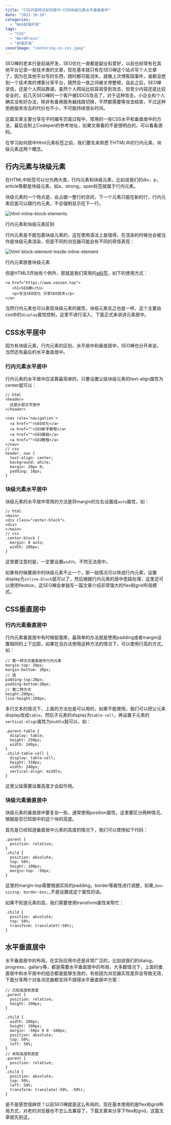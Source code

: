 ```yaml
---
title: "CSS内容样式如何居中-行内块级元素水平垂直居中"
date: "2021-10-10"
categories: 
  - "Web前端开发"
tags: 
  - "CSS"
  - "WordPress"
  - "前端开发"
coverImage: "centering-in-css.jpeg"
---
```


SEO禅的老本行是前端开发，SEO优化一直都是副业和爱好，以前也经常有在其他平台记录一些技术类的文章，现在基本就只有在SEO禅这个站点写个人文章了，因为在其他平台写的东西，随时都可能消失，就像上次博客园事件，谁都没想到一个技术类的博客分享平台，既然会一夜之间被关停整顿，自此之后，SEO禅坚信，还是个人网站靠谱，虽然个人网站比较容易受到攻击，但至少内容还是比较安全的，前几天SEO禅的一个客户被DDOS攻击了，对于这种攻击，小企业和个人确实没有好办法，除非有备用服务器线路切换，不然都需要等攻击结束，不过这种拒绝服务攻击的代价也不小，不可能持续很长时间。

这篇文章主要分享在平时编写页面过程中，常用的一些CSS水平和垂直居中的方法，最后会附上Codepen的参考地址，如果文章看的不是很明白的，可以看看源码。

在学习如何居中Html元素标签之前，我们要先来熟悉下HTML中的行内元素，块级元素这两个概念。

## 行内元素与块级元素

在HTML中标签可以分为两大类，行内元素和块级元素，比如说我们的div，p，article等都是块级元素，如a，strong，span标签就属于行内元素。

块级元素的一个特点是，会占据一整行的空间，下一个元素只能在新的行，行内元素后面可以跟行内元素，不会强制显示在下一行。

![html-inline-block-elements](images/html-inline-block-elements-1024x566.png)

行内元素和块级元素区别

行内元素是不能包裹块级元素的，这在使用语法上是错得，在渲染的时候也会被当作是块级元素渲染，但是不同的浏览器可能会有不同的奇怪表现：

![html-block-element-inside-inline-element](images/html-block-element-inside-inline-element.png)

行内元素嵌套块级元素

但是HTML5开始有个例外，那就是我们常用的[a标签](https://www.seozen.top/anchor-tag-title-seo.html)，如下的使用方式：

```
<a href="https://www.seozen.top">
   <h1>SEO禅</h1>
   <p>专注SEO优化 分享SEO技术</p>
</a>
```

当然行内元素也可以表现块级元素的属性，块级元素反之也是一样，这个主要由css中的`display`属性控制，这里不进行深入，下面正式来讲讲元素居中。

## CSS水平居中

因为有块级元素，行内元素的区别，水平居中和垂直居中，SEO禅也分开来说，当然还有最后的水平垂直居中。

### 行内元素水平居中

行内元素的水平居中应该算最简单的，只要设置父级块级元素的text-align属性为center就可以：

```
// html
<header>
  这是头部文字居中
</header>

<nav role='navigation'>
  <a href="">SEO优化</a>
  <a href="">SEO新手教程</a>
  <a href="">SEO基础</a>
  <a href="">SEO教程</a>
</nav>
// css
header, nav {
  text-align: center;
  background: white;
  margin: 20px 0;
  padding: 10px;
}
```

### 块级元素水平居中

块级元素的水平居中常用的方法是将margin的左右设置成`auto`属性，如：

```
// html
<main>
<div class="center-block">
<div>
</main>
// css
.center-block {
  margin: 0 auto;
  width: 200px;
}
```

这里要注意的是，一定要设置`width`，不然无法居中。

如果有时候要居中的块级元素不止一个，那一般情况可以转成行内元素，设置display为`inline-block`就可以了，然后根据行内元素的居中思路处理，这里还可以使用flexbox，这SEO禅会单独写一篇文章介绍非常强大的flex和grid布局模式。

## CSS垂直居中

### 行内元素垂直居中

行内元素垂直居中有时候挺蛋疼，最简单的办法就是使用padding或者margin设置相同的上下边距，如果在没办法使用这种方法的情况下，可以使用行高的方式，如：

```
// 第一种方式垂直居中行内元素
margin-top: 20px;
margin-bottom: 20px;
// 或
padding-top:20px;
padding-bottom:20px;
// 第二种方式
height:200px;
line-height:200px;
```

多行文本的情况下，上面的方法也是可以用的，如果不能使用，我们可以把父元素display改成`table`，然后子元素的display为`table-cell`，再设置子元素的`vertical-align`属性为`middle`就可以，如：

```
.parent-table {
  display: table;
  height: 250px;
  width: 240px;
}
.child-table-cell {
  display: table-cell;
  height: 250px;
  width: 240px;
  vertical-align: middle;
}
```

这里父级需要设置高度才会起作用。

### 块级元素垂直居中

块级元素的垂直居中要复杂一些，通常使用position属性，这里要区分两种情况，根据是否已知居中的这个块的高度。

首先是已经知道垂直居中元素的高度的情况下，我们可以使用如下代码：

```
.parent {
  position: relative;
}
.child {
  position: absolute;
  top: 50%;
  height: 100px;
  margin-top: -50px; 
}
```

这里的margin-top需要根据实际的padding，border等属性进行调整，如果_`box-sizing: border-box;`_不是设置成这个属性的话。

如果不知道元素的高，我们需要使用transform属性来帮忙：

```
.child {
  position: absolute;
  top: 50%;
  transform: translateY(-50%);
}
```

## 水平垂直居中

水平垂直居中的布局，在实际应用中还是非常广泛的，比如说我们的dialog，progress，gallary等，都是需要水平垂直居中的布局，大多数情况下，上面的垂直居中和水平居中的组合都是能够生效的，有些因为浏览器实现差异会导致无效，下面分享两个对各浏览器都支持不错得水平垂直居中方案：

```
// 已知高度和宽度
.parent {
  position: relative;
  height: 200px;
}

.child {
  width: 200px;
  height: 100px;
  margin: -50px 0 0 -100px;
  position: absolute;
  top: 50%;
  left: 50%;
}
// 未知高度和宽度
.parent {
  position: relative;
}
.child {
  position: absolute;
  top: 50%;
  left: 50%;
  transform: translate(-50%, -50%);
}
```

是不是感觉很麻烦？以前SEO禅就是这么布局的，现在基本使用的是flex和grid布局方式，对老的浏览器也不怎么去兼容了，下篇文章来分享下flex和grid，这篇文章就先到这。
